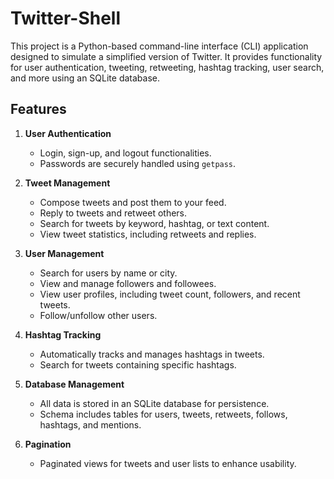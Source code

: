 # Twitter-Shell

This project is a Python-based command-line interface (CLI) application designed to simulate a simplified version of Twitter. It provides functionality for user authentication, tweeting, retweeting, hashtag tracking, user search, and more using an SQLite database.

## Features

1. **User Authentication**
   - Login, sign-up, and logout functionalities.
   - Passwords are securely handled using `getpass`.

2. **Tweet Management**
   - Compose tweets and post them to your feed.
   - Reply to tweets and retweet others.
   - Search for tweets by keyword, hashtag, or text content.
   - View tweet statistics, including retweets and replies.

3. **User Management**
   - Search for users by name or city.
   - View and manage followers and followees.
   - View user profiles, including tweet count, followers, and recent tweets.
   - Follow/unfollow other users.

4. **Hashtag Tracking**
   - Automatically tracks and manages hashtags in tweets.
   - Search for tweets containing specific hashtags.

5. **Database Management**
   - All data is stored in an SQLite database for persistence.
   - Schema includes tables for users, tweets, retweets, follows, hashtags, and mentions.

6. **Pagination**
   - Paginated views for tweets and user lists to enhance usability.

